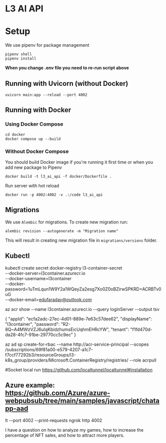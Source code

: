 # L3 AI API

# Setup

We use pipenv for package management

```commandline
pipenv shell
pipenv install
```

**When you change .env file you need to re-run script above**

## Running with Uvicorn (without Docker)

```commandline
uvicorn main:app --reload --port 4002
```

## Running with Docker

### Using Docker Compose

```commandline
cd docker
docker compose up --build
```

### Without Docker Compose

You should build Docker image if you're running it first time or when you add new package to Pipenv

```commandline
docker build -t l3_ai_api -f docker/Dockerfile .
```

Run server with hot reload

```commandline
docker run -p 4002:4002 -v .:/code l3_ai_api
```


## Migrations
We use `Alembic` for migrations. To create new migration run:

```commandline
alembic revision --autogenerate -m "Migration name"
```

This will result in creating new migration file in `migrations/versions` folder.

## Kubectl

kubectl create secret docker-registry l3-container-secret \
 --docker-server=l3container.azurecr.io \
 --docker-username=l3container \
 --docker-password=1uTmLqun1W9Y2a1WQeyZa2esg7Xo0Z0oBZirwSPKRD+ACRBTv0uG \
 --docker-email=edufaraday@outlook.com

az acr show --name l3container.azurecr.io --query loginServer --output tsv

{
"appId": "ecfa2adc-27ec-4d01-889e-7e63c57dee62",
"displayName": "l3container",
"password": "R2-8Q~A4MWzVZJ6uIqKbidzhumsEicUqhmEHRcYW",
"tenant": "f1fd470d-da28-4fc7-91be-29770cc5c9ec"
}

az ad sp create-for-rbac --name http://acr-service-principal --scopes /subscriptions/69f81a00-e579-4207-a1c7-f7ccf77292b3/resourceGroups/l3-k8s_group/providers/Microsoft.ContainerRegistry/registries/<registry> --role acrpull

#Socket local run
https://github.com/localtunnel/localtunnel#installation

## Azure example: https://github.com/Azure/azure-webpubsub/tree/main/samples/javascript/chatapp-aad

lt --port 4002 --print-requests
ngrok http 4002


I have a question on how to analyze my games, 
how to increase the percentage of NFT sales, 
and how to attract more players.


